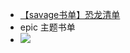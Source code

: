 - [【savage书单】恐龙清单](https://www.douban.com/doulist/132353959/)
- epic 主题书单
- ![](https://image.harryrou.wiki/2024-10-06-CleanShot%202024-10-06%20at%2012.32.22%402x.png)